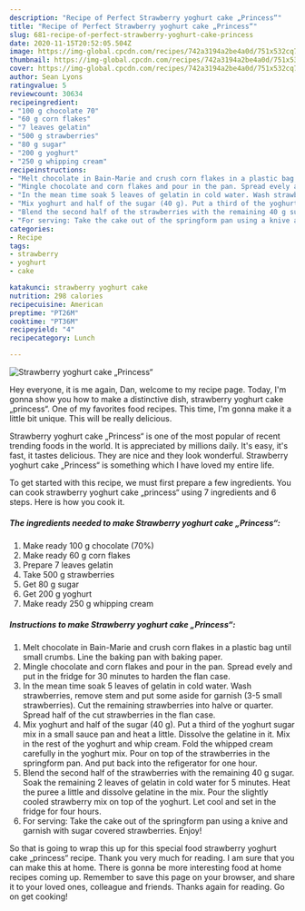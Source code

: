 ```yaml
---
description: "Recipe of Perfect Strawberry yoghurt cake „Princess“"
title: "Recipe of Perfect Strawberry yoghurt cake „Princess“"
slug: 681-recipe-of-perfect-strawberry-yoghurt-cake-princess
date: 2020-11-15T20:52:05.504Z
image: https://img-global.cpcdn.com/recipes/742a3194a2be4a0d/751x532cq70/strawberry-yoghurt-cake-princess-recipe-main-photo.jpg
thumbnail: https://img-global.cpcdn.com/recipes/742a3194a2be4a0d/751x532cq70/strawberry-yoghurt-cake-princess-recipe-main-photo.jpg
cover: https://img-global.cpcdn.com/recipes/742a3194a2be4a0d/751x532cq70/strawberry-yoghurt-cake-princess-recipe-main-photo.jpg
author: Sean Lyons
ratingvalue: 5
reviewcount: 30634
recipeingredient:
- "100 g chocolate 70"
- "60 g corn flakes"
- "7 leaves gelatin"
- "500 g strawberries"
- "80 g sugar"
- "200 g yoghurt"
- "250 g whipping cream"
recipeinstructions:
- "Melt chocolate in Bain-Marie and crush corn flakes in a plastic bag until small crumbs. Line the baking pan with baking paper."
- "Mingle chocolate and corn flakes and pour in the pan. Spread evely and put in the fridge for 30 minutes to harden the flan case."
- "In the mean time soak 5 leaves of gelatin in cold water. Wash strawberries, remove stem and put some aside for garnish (3-5 small strawberries). Cut the remaining strawberries into halve or quarter. Spread half of the cut strawberries in the flan case."
- "Mix yoghurt and half of the sugar (40 g). Put a third of the yoghurt sugar mix in a small sauce pan and heat a little. Dissolve the gelatine in it. Mix in the rest of the yoghurt and whip cream. Fold the whipped cream carefully in the yoghurt mix. Pour on top of the strawberries in the springform pan. And put back into the refigerator for one hour."
- "Blend the second half of the strawberries with the remaining 40 g sugar. Soak the remaining 2 leaves of gelatin in cold water for 5 minutes. Heat the puree a little and dissolve gelatine in the mix. Pour the slightly cooled strawberry mix on top of the yoghurt. Let cool and set in the fridge for four hours."
- "For serving: Take the cake out of the springform pan using a knive and garnish with sugar covered strawberries. Enjoy!"
categories:
- Recipe
tags:
- strawberry
- yoghurt
- cake

katakunci: strawberry yoghurt cake 
nutrition: 298 calories
recipecuisine: American
preptime: "PT26M"
cooktime: "PT36M"
recipeyield: "4"
recipecategory: Lunch

---
```



![Strawberry yoghurt cake „Princess“](https://img-global.cpcdn.com/recipes/742a3194a2be4a0d/751x532cq70/strawberry-yoghurt-cake-princess-recipe-main-photo.jpg)

Hey everyone, it is me again, Dan, welcome to my recipe page. Today, I'm gonna show you how to make a distinctive dish, strawberry yoghurt cake „princess“. One of my favorites food recipes. This time, I'm gonna make it a little bit unique. This will be really delicious.

Strawberry yoghurt cake „Princess“ is one of the most popular of recent trending foods in the world. It is appreciated by millions daily. It's easy, it's fast, it tastes delicious. They are nice and they look wonderful. Strawberry yoghurt cake „Princess“ is something which I have loved my entire life.




To get started with this recipe, we must first prepare a few ingredients. You can cook strawberry yoghurt cake „princess“ using 7 ingredients and 6 steps. Here is how you cook it.

<!--inarticleads1-->

##### The ingredients needed to make Strawberry yoghurt cake „Princess“:

1. Make ready 100 g chocolate (70%)
1. Make ready 60 g corn flakes
1. Prepare 7 leaves gelatin
1. Take 500 g strawberries
1. Get 80 g sugar
1. Get 200 g yoghurt
1. Make ready 250 g whipping cream




<!--inarticleads2-->

##### Instructions to make Strawberry yoghurt cake „Princess“:

1. Melt chocolate in Bain-Marie and crush corn flakes in a plastic bag until small crumbs. Line the baking pan with baking paper.
1. Mingle chocolate and corn flakes and pour in the pan. Spread evely and put in the fridge for 30 minutes to harden the flan case.
1. In the mean time soak 5 leaves of gelatin in cold water. Wash strawberries, remove stem and put some aside for garnish (3-5 small strawberries). Cut the remaining strawberries into halve or quarter. Spread half of the cut strawberries in the flan case.
1. Mix yoghurt and half of the sugar (40 g). Put a third of the yoghurt sugar mix in a small sauce pan and heat a little. Dissolve the gelatine in it. Mix in the rest of the yoghurt and whip cream. Fold the whipped cream carefully in the yoghurt mix. Pour on top of the strawberries in the springform pan. And put back into the refigerator for one hour.
1. Blend the second half of the strawberries with the remaining 40 g sugar. Soak the remaining 2 leaves of gelatin in cold water for 5 minutes. Heat the puree a little and dissolve gelatine in the mix. Pour the slightly cooled strawberry mix on top of the yoghurt. Let cool and set in the fridge for four hours.
1. For serving: Take the cake out of the springform pan using a knive and garnish with sugar covered strawberries. Enjoy!




So that is going to wrap this up for this special food strawberry yoghurt cake „princess“ recipe. Thank you very much for reading. I am sure that you can make this at home. There is gonna be more interesting food at home recipes coming up. Remember to save this page on your browser, and share it to your loved ones, colleague and friends. Thanks again for reading. Go on get cooking!
